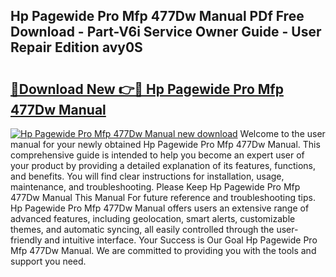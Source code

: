 ## Hp Pagewide Pro Mfp 477Dw Manual PDf Free Download - Part-V6i Service Owner Guide - User Repair Edition avy0S

# <h2><a href="http://bc37576.oget.top/?id=Hp+Pagewide+Pro+Mfp+477Dw+Manual">🔗Download New 👉🔴 Hp Pagewide Pro Mfp 477Dw Manual</a></h2>

[![Hp Pagewide Pro Mfp 477Dw Manual new download](https://i.imgur.com/5g1atiW.png)](http://bc37576.oget.top/?id=Hp+Pagewide+Pro+Mfp+477Dw+Manual)
Welcome to the user manual for your newly obtained Hp Pagewide Pro Mfp 477Dw Manual. This comprehensive guide is intended to help you become an expert user of your product by providing a detailed explanation of its features, functions, and benefits. You will find clear instructions for installation, usage, maintenance, and troubleshooting. Please Keep Hp Pagewide Pro Mfp 477Dw Manual This Manual For future reference and troubleshooting tips. Hp Pagewide Pro Mfp 477Dw Manual offers users an extensive range of advanced features, including geolocation, smart alerts, customizable themes, and automatic syncing, all easily controlled through the user-friendly and intuitive interface. Your Success is Our Goal Hp Pagewide Pro Mfp 477Dw Manual. We are committed to providing you with the tools and support you need.
